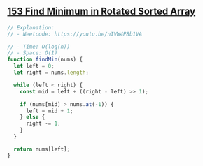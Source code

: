 ## [153 Find Minimum in Rotated Sorted Array](https://leetcode.com/problems/find-minimum-in-rotated-sorted-array/description/)

```js
// Explanation:
// - Neetcode: https://youtu.be/nIVW4P8b1VA

// - Time: O(log(n))
// - Space: O(1)
function findMin(nums) {
  let left = 0;
  let right = nums.length;

  while (left < right) {
    const mid = left + ((right - left) >> 1);

    if (nums[mid] > nums.at(-1)) {
      left = mid + 1;
    } else {
      right -= 1;
    }
  }

  return nums[left];
}
```
